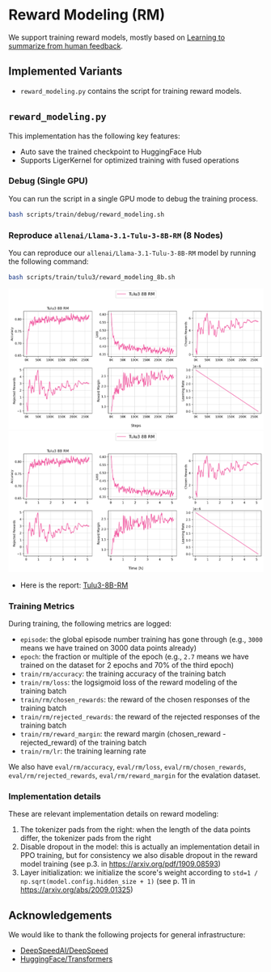 # Reward Modeling (RM)

We support training reward models, mostly based on [Learning to summarize from human feedback](https://arxiv.org/abs/2009.01325).



## Implemented Variants

- `reward_modeling.py` contains the script for training reward models.


## `reward_modeling.py`


This implementation has the following key features:

- Auto save the trained checkpoint to HuggingFace Hub
- Supports LigerKernel for optimized training with fused operations



### Debug (Single GPU)

You can run the script in a single GPU mode to debug the training process.

```bash
bash scripts/train/debug/reward_modeling.sh
```


### Reproduce `allenai/Llama-3.1-Tulu-3-8B-RM` (8 Nodes)

You can reproduce our `allenai/Llama-3.1-Tulu-3-8B-RM` model by running the following command:

```bash
bash scripts/train/tulu3/reward_modeling_8b.sh
```


![finetune_plot](reward_modeling/tulu3_8b_rm.png)
![finetune_plot](reward_modeling/tulu3_8b_rm-time.png)


* Here is the report: [Tulu3-8B-RM](https://wandb.ai/ai2-llm/open_instruct_public/reports/Tulu3-8B-RM--VmlldzoxMTkwOTgyNw)



### Training Metrics

During training, the following metrics are logged:

* `episode`: the global episode number training has gone through (e.g., `3000` means we have trained on 3000 data points already)
* `epoch`: the fraction or multiple of the epoch (e.g., `2.7` means we have trained on the dataset for 2 epochs and 70% of the third epoch)
* `train/rm/accuracy`: the training accuracy of the training batch
* `train/rm/loss`: the logsigmoid loss of the reward modeling of the training batch
* `train/rm/chosen_rewards`: the reward of the chosen responses of the training batch
* `train/rm/rejected_rewards`: the reward of the rejected responses of the training batch
* `train/rm/reward_margin`: the reward margin (chosen_reward - rejected_reward) of the training batch
* `train/rm/lr`: the training learning rate


We also have `eval/rm/accuracy`, `eval/rm/loss`, `eval/rm/chosen_rewards`, `eval/rm/rejected_rewards`, `eval/rm/reward_margin` for the evalation dataset.


### Implementation details

These are relevant implementation details on reward modeling:

1. The tokenizer pads from the right: when the length of the data points differ, the tokenizer pads from the right
1. Disable dropout in the model: this is actually an implementation detail in PPO training, but for consistency we also disable dropout in the reward model training (see p.3. in https://arxiv.org/pdf/1909.08593)
1. Layer initialization: we initialize the score's weight according to `std=1 / np.sqrt(model.config.hidden_size + 1)` (see p. 11 in https://arxiv.org/abs/2009.01325)



## Acknowledgements

We would like to thank the following projects for general infrastructure:

- [DeepSpeedAI/DeepSpeed](https://github.com/deepspeedai/DeepSpeed)
- [HuggingFace/Transformers](https://github.com/huggingface/transformers)


